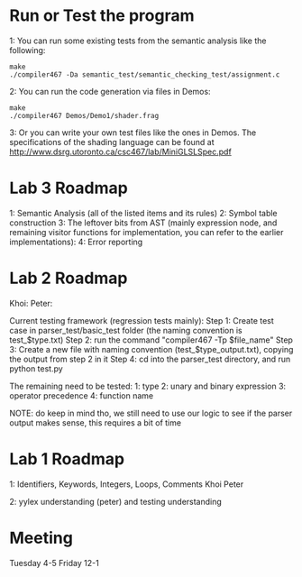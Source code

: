 # Run or Test the program
1: You can run some existing tests from the semantic analysis like the following:
```
make
./compiler467 -Da semantic_test/semantic_checking_test/assignment.c
```
2: You can run the code generation via files in Demos:
```
make
./compiler467 Demos/Demo1/shader.frag
``` 

3: Or you can write your own test files like the ones in Demos. 
The specifications of the shading language can be found at
http://www.dsrg.utoronto.ca/csc467/lab/MiniGLSLSpec.pdf

# Lab 3 Roadmap
1: Semantic Analysis (all of the listed items and its rules)
2: Symbol table construction 
3: The leftover bits from AST (mainly expression node, and remaining visitor functions
for implementation, you can refer to the earlier implementations):
4: Error reporting

# Lab 2 Roadmap
Khoi:
Peter:

Current testing framework (regression tests mainly):
Step 1: Create test case in parser_test/basic_test folder (the naming convention is test_$type.txt)
Step 2: run the command "compiler467 -Tp $file_name"
Step 3: Create a new file with naming convention (test_$type_output.txt), copying the output from step 2 in it
Step 4: cd into the parser_test directory, and run python test.py

The remaining need to be tested:
1: type
2: unary and binary expression
3: operator precedence
4: function name

NOTE: do keep in mind tho, we still need to use our logic to see if the parser output makes sense,
this requires a bit of time
# Lab 1 Roadmap

1: Identifiers, Keywords, Integers, Loops, Comments
    Khoi        Peter

2: yylex understanding (peter) and testing understanding

# Meeting
Tuesday   4-5
Friday    12-1

